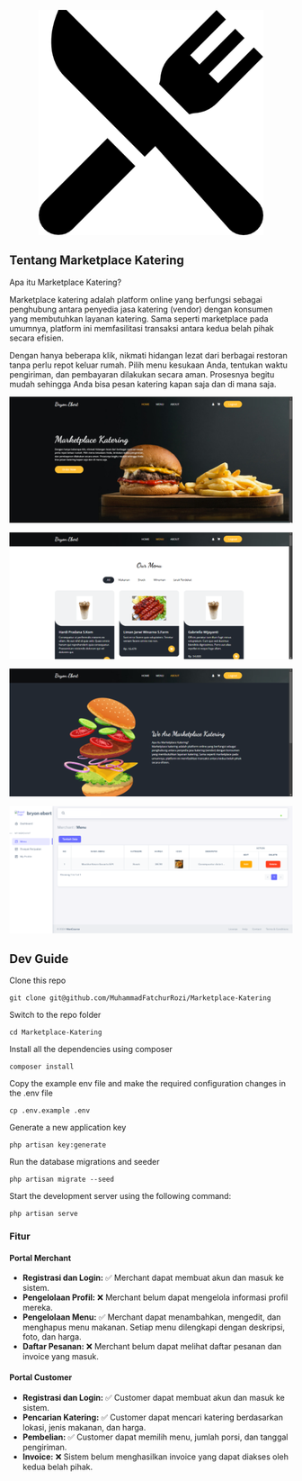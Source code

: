 <p align="center"><a href="#" target="_blank"><img src="public/assets/customers/images/favicon.png" width="400" alt="Aurora Logo"></a></p>

## Tentang Marketplace Katering

Apa itu Marketplace Katering?

Marketplace katering adalah platform online yang berfungsi sebagai penghubung antara penyedia jasa katering (vendor) dengan konsumen yang membutuhkan layanan katering. Sama seperti marketplace pada umumnya, platform ini memfasilitasi transaksi antara kedua belah pihak secara efisien.

Dengan hanya beberapa klik, nikmati hidangan lezat dari berbagai restoran tanpa perlu repot keluar rumah. Pilih menu kesukaan Anda, tentukan waktu pengiriman, dan pembayaran dilakukan secara aman. Prosesnya begitu mudah sehingga Anda bisa pesan katering kapan saja dan di mana saja.

<p align="center"><a href="#" target="_blank"><img src="public/storage/Screenshot (11).png" alt="Preview"></a></p>
<p align="center"><a href="#" target="_blank"><img src="public/storage/Screenshot (12).png" alt="Preview"></a></p>
<p align="center"><a href="#" target="_blank"><img src="public/storage/Screenshot (13).png" alt="Preview"></a></p>
<p align="center"><a href="#" target="_blank"><img src="public/storage/Screenshot (10).png" alt="Preview"></a></p>

## Dev Guide

Clone this repo

```
git clone git@github.com/MuhammadFatchurRozi/Marketplace-Katering
```

Switch to the repo folder

```
cd Marketplace-Katering
```

Install all the dependencies using composer

```
composer install
```

Copy the example env file and make the required configuration changes in the .env file

```
cp .env.example .env
```

Generate a new application key

```
php artisan key:generate
```

Run the database migrations and seeder

```
php artisan migrate --seed
```

Start the development server using the following command:

```
php artisan serve
```

### Fitur

#### Portal Merchant

-   **Registrasi dan Login:** ✅ Merchant dapat membuat akun dan masuk ke sistem.
-   **Pengelolaan Profil:** ❌ Merchant belum dapat mengelola informasi profil mereka.
-   **Pengelolaan Menu:** ✅ Merchant dapat menambahkan, mengedit, dan menghapus menu makanan. Setiap menu dilengkapi dengan deskripsi, foto, dan harga.
-   **Daftar Pesanan:** ❌ Merchant belum dapat melihat daftar pesanan dan invoice yang masuk.

#### Portal Customer

-   **Registrasi dan Login:** ✅ Customer dapat membuat akun dan masuk ke sistem.
-   **Pencarian Katering:** ✅ Customer dapat mencari katering berdasarkan lokasi, jenis makanan, dan harga.
-   **Pembelian:** ✅ Customer dapat memilih menu, jumlah porsi, dan tanggal pengiriman.
-   **Invoice:** ❌ Sistem belum menghasilkan invoice yang dapat diakses oleh kedua belah pihak.
